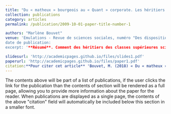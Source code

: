 ```yaml
---
title: "Du « matheux » bourgeois au « Quant » corporate. Les héritiers des classes supérieures scientifiques à l’épreuve de la finance londonienne"
collection: publications
category: articles
permalink: /publication/2009-10-01-paper-title-number-1

authors: "Marlène Bouvet"
venue: 'Emulations - Revue de sciences sociales, numéro "Des dispositions au travail. L’origine sociale des pratiques professionnelles", coordonné par David Pichonnaz et Kevin Toffel.
date de publication: 
excerpt: '**Résumé**. Comment des héritiers des classes supérieures scientifiques, animés par l’amour désintéressé des mathématiques, se muent-ils en agents financiers acquis à l’esprit « corporate » ? Cet article propose l’examen minutieux des métamorphoses du « capital culturel scientifique » des Quants, ingénieurs-mathématiciens à la City de Londres. Une enquête de six mois, élaborée à partir de neuf entretiens semi-dirigés et d’un corpus de lettres de motivation et grilles de salaire, met au jour la fabrique des dispositions contradictoires qui façonnent leur ethos professionnel. Porteurs de puissantes dispositions ascétique et scholastique, chevillées à une appétence forcenée pour les sciences, ils sont cependant tenus d’acquérir des manières d’être inédites. Disqualifiant un élitisme fondé sur la distinction intellectuelle, la culture d’entreprise sollicite une disposition distante, une disposition rationnelle-stratégique et une disposition vénale qui font violence au « sérieux ludique » présidant jusque-là à l’exercice de leurs facultés. Ils s’initient alors, non sans peine, à des compétences pédagogique et mondaine qui rompent avec leur habitus de domination par l’excellence scolaire, et tentent littéralement de mettre à profit leurs compétences techniques. Si elle dépend de la durée d’exposition à la culture d’entreprise, l’attitude des Quants face à l’adversité s’avère fortement contrastée : leurs adaptations différenciées réfractent le capital culturel hétérogène des diverses fractions de la bourgeoisie française. Si la stylisation des dispositions professionnelles enrichit la sociologie d’un groupe professionnel, celui des agents financiers, elle permet également de capturer les récentes transformations de la culture des élites.'

slidesurl: 'http://academicpages.github.io/files/slides1.pdf'
paperurl: 'http://academicpages.github.io/files/paper1.pdf'
citation:**Pour citer cet article** 'Bouvet, M. (2018) « Du « matheux » bourgeois au « Quant » corporate: Les héritiers des classes supérieures scientifiques à l’épreuve de la finance londonienne », Emulations - Revue de sciences sociales, (25), p. 23–43. doi: 10.14428/emulations.025.02.'
---
```


The contents above will be part of a list of publications, if the user clicks the link for the publication than the contents of section will be rendered as a full page, allowing you to provide more information about the paper for the reader. When publications are displayed as a single page, the contents of the above "citation" field will automatically be included below this section in a smaller font.